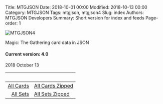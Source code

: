 Title: MTGJSON
Date: 2018-10-01 00:00
Modified: 2018-10-13 00:00
Category: MTGJSON
Tags: mtgjson, mtgjson4
Slug: index
Authors: MTGJSON Developers
Summary: Short version for index and feeds
Page-order: 1

<span id="logo">![MTGJSON4](img/logo.png)</span>

<div class="splash"><p class="line6">Magic: The Gathering card data in JSON
<p><h4>Current version: 4.0</h4>
2018 October 13</div>

&nbsp;|&nbsp;
----:|:----
<a href="json/AllCards.json"><i class="fa fa-file-text-o" aria-hidden="true"></i> All Cards</a>|<a href="json/AllCards.json.zip"><i class="fa fa-file-archive-o" aria-hidden="true"></i> All Cards Zipped</a><br>
<a href="json/AllSets.json"><i class="fa fa-file-text-o" aria-hidden="true"></i> All Sets</a>|<a href="json/AllSets.json.zip"><i class="fa fa-file-archive-o" aria-hidden="true"></i> All Sets Zipped</a><br>
